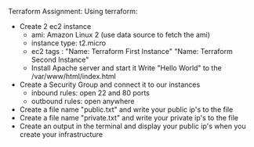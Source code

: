 Terraform Assignment: 
 Using terraform:
* Create 2 ec2 instance
   - ami: Amazon Linux 2 (use data source to fetch the ami)
   - instance type: t2.micro
   - ec2 tags : "Name: Terraform First Instance"
                      "Name: Terraform Second Instance"
   - Install Apache server and start it Write "Hello World" to the /var/www/html/index.html
* Create a Security Group and connect it to our instances
   - inbound rules: open 22 and 80 ports
   - outbound rules: open anywhere
* Create a file name "public.txt" and write your public ip's to the file
* Create a file name "private.txt" and write your private ip's to the file
* Create an output in the terminal and display your public ip's when you create your infrastructure